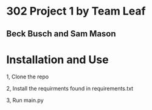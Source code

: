 # 302 Project 1 by Team Leaf
## Beck Busch and Sam Mason

# Installation and Use
1, Clone the repo

2, Install the requirments found in requirements.txt

3, Run main.py
